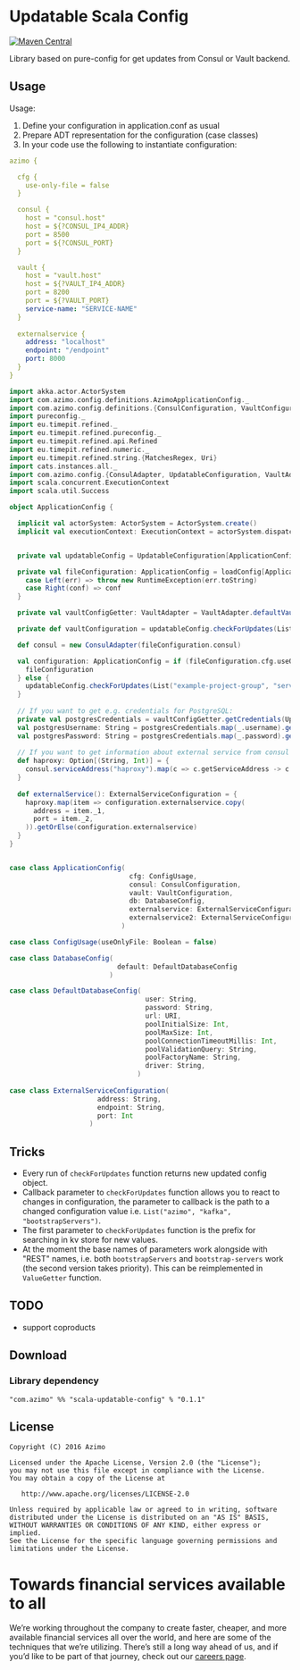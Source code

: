 # Updatable Scala Config

[![Maven Central](https://maven-badges.herokuapp.com/maven-central/com.azimo/scala-updatable-config_2.12/badge.svg)](https://search.maven.org/#artifactdetails%7Ccom.azimo%7Cscala-updatable-config_2.12%7C0.1.0%7Cjar)


Library based on pure-config for get updates from Consul or Vault backend.


## Usage

Usage:
1. Define your configuration in application.conf as usual
2. Prepare ADT representation for the configuration (case classes)
3. In your code use the following to instantiate configuration:

```yaml
azimo {

  cfg {
    use-only-file = false
  }

  consul {
    host = "consul.host"
    host = ${?CONSUL_IP4_ADDR}
    port = 8500
    port = ${?CONSUL_PORT}
  }

  vault {
    host = "vault.host"
    host = ${?VAULT_IP4_ADDR}
    port = 8200
    port = ${?VAULT_PORT}
    service-name: "SERVICE-NAME"
  }
  
  externalservice {
    address: "localhost"
    endpoint: "/endpoint"
    port: 8000
  }
}
```

```scala
import akka.actor.ActorSystem
import com.azimo.config.definitions.AzimoApplicationConfig._
import com.azimo.config.definitions.{ConsulConfiguration, VaultConfiguration}
import pureconfig._
import eu.timepit.refined._
import eu.timepit.refined.pureconfig._
import eu.timepit.refined.api.Refined
import eu.timepit.refined.numeric._
import eu.timepit.refined.string.{MatchesRegex, Uri}
import cats.instances.all._
import com.azimo.config.{ConsulAdapter, UpdatableConfiguration, VaultAdapter}
import scala.concurrent.ExecutionContext
import scala.util.Success

object ApplicationConfig {

  implicit val actorSystem: ActorSystem = ActorSystem.create()
  implicit val executionContext: ExecutionContext = actorSystem.dispatcher


  private val updatableConfig = UpdatableConfiguration[ApplicationConfig]

  private val fileConfiguration: ApplicationConfig = loadConfig[ApplicationConfig]("azimo") match {
    case Left(err) => throw new RuntimeException(err.toString)
    case Right(conf) => conf
  }

  private val vaultConfigGetter: VaultAdapter = VaultAdapter.defaultVaultAdapter(fileConfiguration.vault)

  private def vaultConfiguration = updatableConfig.checkForUpdates(List(""), vaultConfigGetter, _ => ())(fileConfiguration)

  def consul = new ConsulAdapter(fileConfiguration.consul)

  val configuration: ApplicationConfig = if (fileConfiguration.cfg.useOnlyFile) {
    fileConfiguration
  } else {
    updatableConfig.checkForUpdates(List("example-project-group", "service-name"), consul, _ => ())(fileConfiguration)
  }
  
  // If you want to get e.g. credentials for PostgreSQL:
  private val postgresCredentials = vaultConfigGetter.getCredentials(UpdatableConfiguration.ValuePath(path = List("credentials_path_here")))
  val postgresUsername: String = postgresCredentials.map(_.username).getOrElse(configuration.db.default.user)
  val postgresPassword: String = postgresCredentials.map(_.password).getOrElse(configuration.db.default.password)
  
  // If you want to get information about external service from consul
  def haproxy: Option[(String, Int)] = {
    consul.serviceAddress("haproxy").map(c => c.getServiceAddress -> c.getServicePort)
  } 
  
  def externalService(): ExternalServiceConfiguration = {
    haproxy.map(item => configuration.externalservice.copy(
      address = item._1,
      port = item._2,
    )).getOrElse(configuration.externalservice)
  } 
}


case class ApplicationConfig(
                              cfg: ConfigUsage,
                              consul: ConsulConfiguration,
                              vault: VaultConfiguration,
                              db: DatabaseConfig,
                              externalservice: ExternalServiceConfiguration,
                              externalservice2: ExternalServiceConfiguration
                            )

case class ConfigUsage(useOnlyFile: Boolean = false)

case class DatabaseConfig(
                           default: DefaultDatabaseConfig
                         )

case class DefaultDatabaseConfig(
                                  user: String,
                                  password: String,
                                  url: URI,
                                  poolInitialSize: Int,
                                  poolMaxSize: Int,
                                  poolConnectionTimeoutMillis: Int,
                                  poolValidationQuery: String,
                                  poolFactoryName: String,
                                  driver: String,
                                )
                                
case class ExternalServiceConfiguration(
                      address: String,
                      endpoint: String,
                      port: Int
                    )

```


## Tricks

* Every run of `checkForUpdates` function returns new updated config object.
* Callback parameter to `checkForUpdates` function allows you to react to changes in configuration, the parameter to callback is the path to a changed configuration value i.e. `List("azimo", "kafka", "bootstrapServers")`.
* The first parameter to `checkForUpdates` function is the prefix for searching in kv store for new values.
* At the moment the base names of parameters work alongside with "REST" names, i.e. both `bootstrapServers` and `bootstrap-servers` work (the second version takes priority). This can be reimplemented in `ValueGetter` function.

## TODO

- support coproducts

## Download

### Library dependency

```sbtshell
"com.azimo" %% "scala-updatable-config" % "0.1.1"
```

## License

    Copyright (C) 2016 Azimo

    Licensed under the Apache License, Version 2.0 (the "License");
    you may not use this file except in compliance with the License.
    You may obtain a copy of the License at

       http://www.apache.org/licenses/LICENSE-2.0

    Unless required by applicable law or agreed to in writing, software
    distributed under the License is distributed on an "AS IS" BASIS,
    WITHOUT WARRANTIES OR CONDITIONS OF ANY KIND, either express or implied.
    See the License for the specific language governing permissions and
    limitations under the License.


# Towards financial services available to all
We’re working throughout the company to create faster, cheaper, and more available financial services all over the world, and here are some of the techniques that we’re utilizing. There’s still a long way ahead of us, and if you’d like to be part of that journey, check out our [careers page](bit.ly/3vajnu6).
